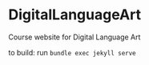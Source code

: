 # DigitalLanguageArt
Course website for Digital Language Art

to build: run
`bundle exec jekyll serve`

